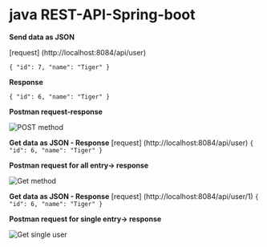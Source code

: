 # java REST-API-Spring-boot

**Send data as JSON**

[request] (http://localhost:8084/api/user)

``{
    "id": 7,
    "name": "Tiger"
}``

**Response**

``
{
    "id": 6,
    "name": "Tiger"
}
``

**Postman request-response**

![POST method](https://user-images.githubusercontent.com/20375942/171572430-6148bb84-e0fd-4938-9b43-42753c82c45c.png)

**Get data as JSON - Response**
[request] (http://localhost:8084/api/user)
``
{
    "id": 6,
    "name": "Tiger"
}
``

**Postman request for all entry-> response**

![Get method](https://user-images.githubusercontent.com/20375942/171573779-e5b18094-e574-4ac8-af10-3ea451dfc5fa.png)

**Get data as JSON - Response**
[request] (http://localhost:8084/api/user/1)
``
{
    "id": 6,
    "name": "Tiger"
}
``

**Postman request for single entry-> response**

![Get single user](https://user-images.githubusercontent.com/20375942/171574120-550ac435-8a92-4e31-9ea6-3ee85ed243c1.png)


